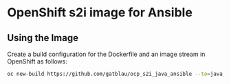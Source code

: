 # OpenShift s2i image for Ansible

## Using the Image

Create a build configuration for the Dockerfile and an image stream in OpenShift as follows:

```bash
oc new-build https://github.com/gatblau/ocp_s2i_java_ansible --to=java_ansible --strategy=docker -n myproject --token=$TOKEN

```